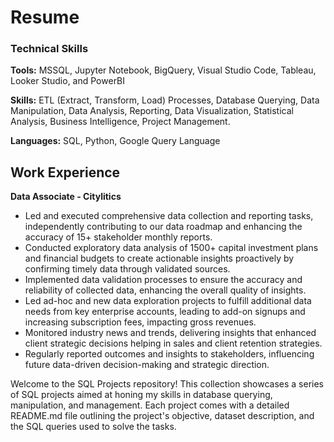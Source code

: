 # Resume

### Technical Skills
**Tools:** MSSQL, Jupyter Notebook, BigQuery, Visual Studio Code, Tableau, Looker Studio, and PowerBI

**Skills:** ETL (Extract, Transform, Load) Processes, Database Querying, Data Manipulation, Data Analysis, Reporting, Data Visualization, Statistical Analysis, Business Intelligence, Project Management.

**Languages:** SQL, Python, Google Query Language

## Work Experience
**Data Associate - Citylitics**
- Led and executed comprehensive data collection and reporting tasks, independently contributing to our data roadmap and enhancing the accuracy of 15+ stakeholder monthly reports.
- Conducted exploratory data analysis of 1500+ capital investment plans and financial budgets to create actionable insights proactively by confirming timely data through validated sources.
- Implemented data validation processes to ensure the accuracy and reliability of collected data, enhancing the overall quality of insights.
- Led ad-hoc and new data exploration projects to fulfill additional data needs from key enterprise accounts, leading to add-on signups and increasing subscription fees, impacting gross revenues.
- Monitored industry news and trends, delivering insights that enhanced client strategic decisions helping in sales and client retention strategies.
- Regularly reported outcomes and insights to stakeholders, influencing future data-driven decision-making and strategic direction.





Welcome to the SQL Projects repository! This collection showcases a series of SQL projects aimed at honing my skills in database querying, manipulation, and management. Each project comes with a detailed README.md file outlining the project's objective, dataset description, and the SQL queries used to solve the tasks.
